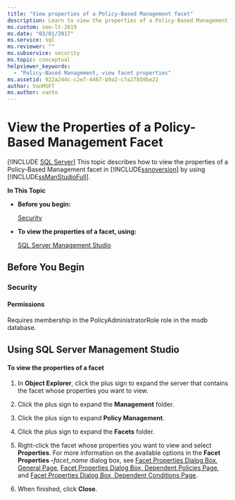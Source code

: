 ```yaml
---
title: "View properties of a Policy-Based Management facet"
description: Learn to view the properties of a Policy-Based Management facet in SQL Server by using SQL Server Management Studio (SSMS).
ms.custom: seo-lt-2019
ms.date: "03/01/2017"
ms.service: sql
ms.reviewer: ""
ms.subservice: security
ms.topic: conceptual
helpviewer_keywords: 
  - "Policy-Based Management, view facet properties"
ms.assetid: 022a244c-c2e7-4467-b9a2-c7a27859be22
author: VanMSFT
ms.author: vanto
---
```

# View the Properties of a Policy-Based Management Facet
 [!INCLUDE [SQL Server](../../includes/applies-to-version/sqlserver.md)]
  This topic describes how to view the properties of a Policy-Based Management facet in [!INCLUDE[ssnoversion](../../includes/ssnoversion-md.md)] by using [!INCLUDE[ssManStudioFull](../../includes/ssmanstudiofull-md.md)].  
  
 **In This Topic**  
  
-   **Before you begin:**  
  
     [Security](#Security)  
  
-   **To view the properties of a facet, using:**  
  
     [SQL Server Management Studio](#SSMSProcedure)  
  
##  <a name="BeforeYouBegin"></a> Before You Begin  
  
###  <a name="Security"></a> Security  
  
####  <a name="Permissions"></a> Permissions  
 Requires membership in the PolicyAdministratorRole role in the msdb database.  
  
##  <a name="SSMSProcedure"></a> Using SQL Server Management Studio  
  
#### To view the properties of a facet  
  
1.  In **Object Explorer**, click the plus sign to expand the server that contains the facet whose properties you want to view.  
  
2.  Click the plus sign to expand the **Management** folder.  
  
3.  Click the plus sign to expand **Policy Management**.  
  
4.  Click the plus sign to expand the **Facets** folder.  
  
5.  Right-click the facet whose properties you want to view and select **Properties**. For more information on the available options in the **Facet Properties -**_facet_name_ dialog box, see [Facet Properties Dialog Box, General Page](../../relational-databases/policy-based-management/facet-properties-dialog-box-general-page.md), [Facet Properties Dialog Box, Dependent Policies Page](../../relational-databases/policy-based-management/facet-properties-dialog-box-dependent-policies-page.md), and [Facet Properties Dialog Box, Dependent Conditions Page](../../relational-databases/policy-based-management/facet-properties-dialog-box-dependent-conditions-page.md).  
  
6.  When finished, click **Close**.  

